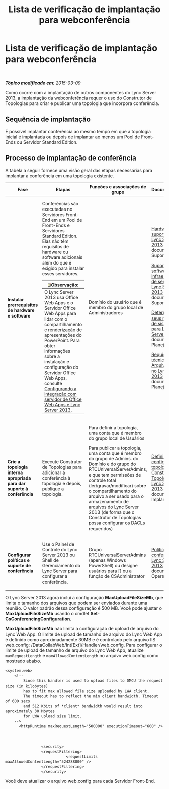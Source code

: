 ﻿---
title: Lista de verificação de implantação para webconferência
TOCTitle: Lista de verificação de implantação para webconferência
ms:assetid: 9908ebe0-e5d3-4920-b9b1-85021f7e69e9
ms:mtpsurl: https://technet.microsoft.com/pt-br/library/JJ205104(v=OCS.15)
ms:contentKeyID: 49307556
ms.date: 05/19/2016
mtps_version: v=OCS.15
ms.translationtype: HT
---

# Lista de verificação de implantação para webconferência

 

_**Tópico modificado em:** 2015-03-09_

Como ocorre com a implantação de outros componentes do Lync Server 2013, a implantação da webconferência requer o uso do Construtor de Topologias para criar e publicar uma topologia que incorpora conferência.

## Sequência de implantação

É possível implantar conferência ao mesmo tempo em que a topologia inicial é implantada ou depois de implantar ao menos um Pool de Front-Ends ou Servidor Standard Edition.

## Processo de implantação de conferência

A tabela a seguir fornece uma visão geral das etapas necessárias para implantar a conferência em uma topologia existente.


<table>
<colgroup>
<col style="width: 25%" />
<col style="width: 25%" />
<col style="width: 25%" />
<col style="width: 25%" />
</colgroup>
<thead>
<tr class="header">
<th>Fase</th>
<th>Etapas</th>
<th>Funções e associações de grupo</th>
<th>Documentação</th>
</tr>
</thead>
<tbody>
<tr class="odd">
<td><p><strong>Instalar prerrequisitos de hardware e software</strong></p></td>
<td><p>Conferências são executadas no Servidores Front-End em um Pool de Front-Ends e Servidores Standard Edition. Elas não têm requisitos de hardware ou software adicionais além do que é exigido para instalar esses servidores.</p>
<div class="alert">
<table>
<thead>
<tr class="header">
<th><img src="images/Gg425756.note(OCS.15).gif" title="note" alt="note" />Observação:</th>
</tr>
</thead>
<tbody>
<tr class="odd">
<td>O Lync Server 2013 usa Office Web Apps e o Servidor Office Web Apps para lidar com o compartilhamento e renderização de apresentações do PowerPoint. Para obter informações sobre a instalação e configuração do Servidor Office Web Apps, consulte <a href="lync-server-2013-enabling-office-web-apps-server-and-lync-server-2013.md">Configurando a integração com servidor de Office Web Apps e Lync Server 2013</a>.</td>
</tr>
</tbody>
</table>

</div></td>
<td><p>Domínio do usuário que é membro do grupo local de Administradores</p></td>
<td><p><a href="lync-server-2013-supported-hardware.md">Hardware suportado para Lync Server 2013</a> na documentação Suporte</p>
<p><a href="lync-server-2013-server-software-and-infrastructure-support.md">Suporte a software e à infraestrutura de servidor no Lync Server 2013</a> na documentação Suporte</p>
<p><a href="lync-server-2013-determining-your-system-requirements.md">Determinando seus requisitos de sistema para Lync Server 2013</a> na documentação Planejamento.</p>
<p><a href="lync-server-2013-technical-requirements-for-archiving.md">Requisitos técnicos de Arquivamento no Lync Server 2013</a> na documentação Planejamento.</p>
<p></p></td>
</tr>
<tr class="even">
<td><p><strong>Crie a topologia interna apropriada para dar suporte à conferência</strong></p></td>
<td><p>Execute Construtor de Topologias para adicionar a conferência à topologia e depois, publique a topologia.</p></td>
<td><p>Para definir a topologia, uma conta que é membro do grupo local de Usuários</p>
<p>Para publicar a topologia, uma conta que é membro do grupo de Admins. do Domínio e do grupo do RTCUniversalServerAdmins, e que tem permissões de controle total (ler/gravar/modificar) sobre o compartilhamento do arquivo a ser usado para o armazenamento de arquivos do Lync Server 2013 (de forma que o Construtor de Topologias possa configurar os DACLs requeridos)</p></td>
<td><p><a href="lync-server-2013-define-and-configure-a-topology-in-topology-builder.md">Definir e configurar uma topologia no Construtor de Topologia para Lync Server 2013</a> na documentação Implantação.</p></td>
</tr>
<tr class="odd">
<td><p><strong>Configurar políticas e suporte de conferência</strong></p></td>
<td><p>Use o Painel de Controle do Lync Server 2013 ou Shell de Gerenciamento do Lync Server para configurar a conferência.</p></td>
<td><p>Grupo RTCUniversalServerAdmins (apenas Windows PowerShell) ou designe usuários para [] ou a função de CSAdministrator</p></td>
<td><p><a href="lync-server-2013-conferencing-policies.md">Políticas de conferência no Lync Server 2013</a> na documentação Operações.</p></td>
</tr>
</tbody>
</table>


O Lync Server 2013 agora inclui a configuração **MaxUploadFileSizeMb**, que limita o tamanho dos arquivos que podem ser enviados durante uma reunião. O valor padrão dessa configuração é 500 MB. Você pode ajustar o **MaxUploadFileSizeMb** usando o cmdlet **Set-CsConferencingConfiguration**.

**MaxUploadFileSizeMb** não limita a configuração de upload de arquivo do Lync Web App. O limite de upload de tamanho de arquivo do Lync Web App é definido como aproximadamente 30MB e é controlado pelo arquivo IIS web.config: /DataCollabWeb/Int\[Ext\]/Handler/web.config. Para configurar o limite de upload de tamanho de arquivo do Lync Web App, atualize `maxRequestLength` e `maxAllowedContentLength` no arquivo web.config como mostrado abaixo.

    <system.web>
        <!-- 
            Since this handler is used to upload files to DMCU the request size (in kilobytes) 
            has to fit max allowed file size uploaded by LWA client.
            The timeout has to reflect the min client bandwidth. Timeout of 600 secs 
            and 512 Kbits of *client* bandwidth would result into aproximately 30 Mbytes 
            for LWA upload size limit.
        -->
          <httpRuntime maxRequestLength="500000" executionTimeout="600" />
    
    
    
                    <security>
                    <requestFiltering>
                               <requestLimits maxAllowedContentLength="524288000" />
                    </requestFiltering>
                    </security>

Você deve atualizar o arquivo web.config para cada Servidor Front-End.


